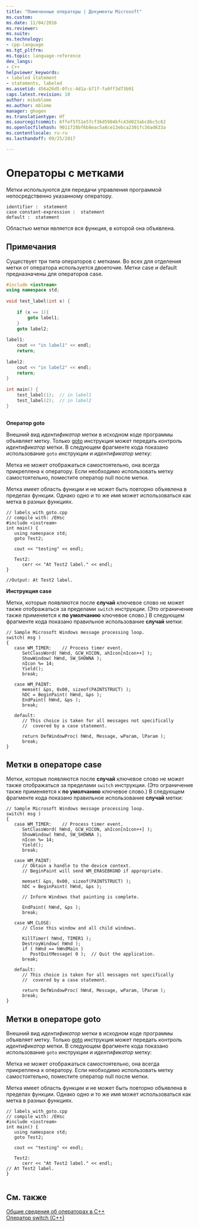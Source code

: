 ```yaml
---
title: "Помеченные операторы | Документы Microsoft"
ms.custom: 
ms.date: 11/04/2016
ms.reviewer: 
ms.suite: 
ms.technology:
- cpp-language
ms.tgt_pltfrm: 
ms.topic: language-reference
dev_langs:
- C++
helpviewer_keywords:
- labeled statement
- statements, labeled
ms.assetid: 456a26d5-0fcc-4d1a-b71f-fa9ff3d73b91
caps.latest.revision: 10
author: mikeblome
ms.author: mblome
manager: ghogen
ms.translationtype: HT
ms.sourcegitcommit: 6ffef5f51e57cf36d5984bfc43d023abc8bc5c62
ms.openlocfilehash: 9011728bf6b8eac5a8ce13ebca2301fc36ad633a
ms.contentlocale: ru-ru
ms.lasthandoff: 09/25/2017

---
```

# <a name="labeled-statements"></a>Операторы с метками
Метки используются для передачи управления программой непосредственно указанному оператору.  
  
```  
identifier :  statement  
case constant-expression :  statement  
default :  statement  
```  
  
 Областью метки является вся функция, в которой она объявлена.  
  
## <a name="remarks"></a>Примечания  
 Существует три типа операторов с метками. Во всех для отделения метки от оператора используется двоеточие. Метки case и default предназначены для операторов case.  
  
```cpp  
#include <iostream>   
using namespace std;   
  
void test_label(int x) {  
  
    if (x == 1){  
        goto label1;  
    }  
    goto label2;  
  
label1:  
    cout << "in label1" << endl;  
    return;  
  
label2:  
    cout << "in label2" << endl;  
    return;  
}  
  
int main() {  
    test_label(1);  // in label1   
    test_label(2);  // in label2  
}  
  
```  
  
 **Оператор goto**  
  
 Внешний вид *идентификатор* метки в исходном коде программы объявляет метку. Только [goto](../cpp/goto-statement-cpp.md) инструкция может передать контроль *идентификатор* метки. В следующем фрагменте кода показано использование `goto` инструкции и *идентификатор* метку:  
  
 Метка не может отображаться самостоятельно, она всегда прикреплена к оператору. Если необходимо использовать метку самостоятельно, поместите оператор null после метки.  
  
 Метка имеет область функции и не может быть повторно объявлена в пределах функции. Однако одно и то же имя может использоваться как метка в разных функциях.  
  
```  
// labels_with_goto.cpp  
// compile with: /EHsc  
#include <iostream>  
int main() {  
   using namespace std;  
   goto Test2;  
  
   cout << "testing" << endl;  
  
   Test2:  
      cerr << "At Test2 label." << endl;  
}  
  
//Output: At Test2 label.  
```  
  
 **Инструкция case**  
  
 Метки, которые появляются после **случай** ключевое слово не может также отображаться за пределами `switch` инструкции. (Это ограничение также применяется к **по умолчанию** ключевое слово.) В следующем фрагменте кода показано правильное использование **случай** метки:  
  
```  
// Sample Microsoft Windows message processing loop.  
switch( msg )  
{  
   case WM_TIMER:    // Process timer event.  
      SetClassWord( hWnd, GCW_HICON, ahIcon[nIcon++] );  
      ShowWindow( hWnd, SW_SHOWNA );  
      nIcon %= 14;  
      Yield();  
      break;  
  
   case WM_PAINT:  
      memset( &ps, 0x00, sizeof(PAINTSTRUCT) );  
      hDC = BeginPaint( hWnd, &ps );   
      EndPaint( hWnd, &ps );  
      break;  
  
   default:  
      // This choice is taken for all messages not specifically  
      //  covered by a case statement.  
  
      return DefWindowProc( hWnd, Message, wParam, lParam );  
      break;  
}  
```  
  
## <a name="labels-in-the-case-statement"></a>Метки в операторе case  
 Метки, которые появляются после **случай** ключевое слово не может также отображаться за пределами `switch` инструкции. (Это ограничение также применяется к **по умолчанию** ключевое слово.) В следующем фрагменте кода показано правильное использование **случай** метки:  
  
```  
// Sample Microsoft Windows message processing loop.  
switch( msg )  
{  
   case WM_TIMER:    // Process timer event.  
      SetClassWord( hWnd, GCW_HICON, ahIcon[nIcon++] );  
      ShowWindow( hWnd, SW_SHOWNA );  
      nIcon %= 14;  
      Yield();  
      break;  
  
   case WM_PAINT:  
      // Obtain a handle to the device context.  
      // BeginPaint will send WM_ERASEBKGND if appropriate.  
  
      memset( &ps, 0x00, sizeof(PAINTSTRUCT) );  
      hDC = BeginPaint( hWnd, &ps );  
  
      // Inform Windows that painting is complete.  
  
      EndPaint( hWnd, &ps );  
      break;  
  
   case WM_CLOSE:  
      // Close this window and all child windows.  
  
      KillTimer( hWnd, TIMER1 );  
      DestroyWindow( hWnd );  
      if ( hWnd == hWndMain )  
         PostQuitMessage( 0 );  // Quit the application.  
      break;  
  
   default:  
      // This choice is taken for all messages not specifically  
      //  covered by a case statement.  
  
      return DefWindowProc( hWnd, Message, wParam, lParam );  
      break;  
}  
```  
  
## <a name="labels-in-the-goto-statement"></a>Метки в операторе goto  
 Внешний вид *идентификатор* метки в исходном коде программы объявляет метку. Только [goto](../cpp/goto-statement-cpp.md) инструкция может передать контроль *идентификатор* метки. В следующем фрагменте кода показано использование `goto` инструкции и *идентификатор* метку:  
  
 Метка не может отображаться самостоятельно, она всегда прикреплена к оператору. Если необходимо использовать метку самостоятельно, поместите оператор null после метки.  
  
 Метка имеет область функции и не может быть повторно объявлена в пределах функции. Однако одно и то же имя может использоваться как метка в разных функциях.  
  
```  
// labels_with_goto.cpp  
// compile with: /EHsc  
#include <iostream>  
int main() {  
   using namespace std;  
   goto Test2;  
  
   cout << "testing" << endl;  
  
   Test2:  
      cerr << "At Test2 label." << endl;  
// At Test2 label.  
}  
  
```  
  
## <a name="see-also"></a>См. также  
 [Общие сведения об операторах в C++](../cpp/overview-of-cpp-statements.md)   
 [Оператор switch (C++)](../cpp/switch-statement-cpp.md)
